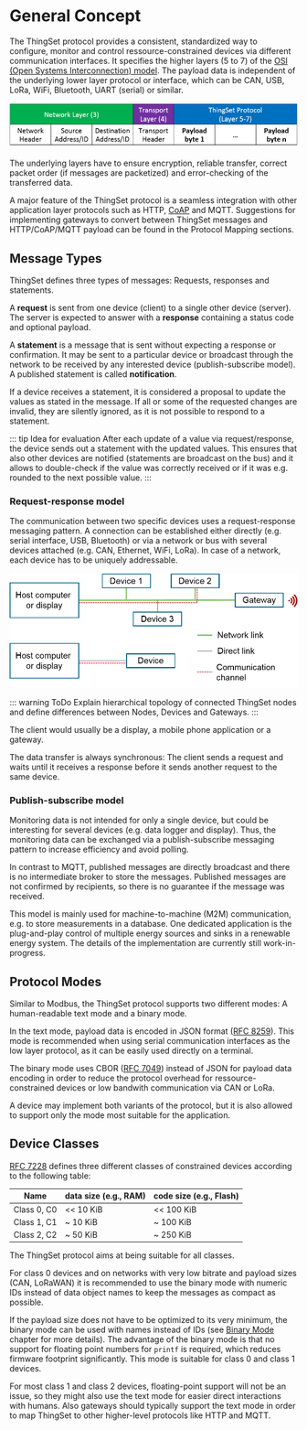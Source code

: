 # General Concept

The ThingSet protocol provides a consistent, standardized way to configure, monitor and control ressource-constrained devices via different communication interfaces. It specifies the higher layers (5 to 7) of the [OSI (Open Systems Interconnection) model](https://en.wikipedia.org/wiki/OSI_model). The payload data is independent of the underlying lower layer protocol or interface, which can be CAN, USB, LoRa, WiFi, Bluetooth, UART (serial) or similar.

![ISO/OSI layer setup](../images/osi_layers.png)

The underlying layers have to ensure encryption, reliable transfer, correct packet order (if messages are packetized) and error-checking of the transferred data.

A major feature of the ThingSet protocol is a seamless integration with other application layer protocols such as HTTP, [CoAP](https://tools.ietf.org/html/rfc7252) and MQTT. Suggestions for implementing gateways to convert between ThingSet messages and HTTP/CoAP/MQTT payload can be found in the Protocol Mapping sections.

## Message Types

ThingSet defines three types of messages: Requests, responses and statements.

A **request** is sent from one device (client) to a single other device (server). The server is expected to answer with a **response** containing a status code and optional payload.

A **statement** is a message that is sent without expecting a response or confirmation. It may be sent to a particular device or broadcast through the network to be received by any interested device (publish-subscribe model). A published statement is called **notification**.

If a device receives a statement, it is considered a proposal to update the values as stated in the message. If all or some of the requested changes are invalid, they are silently ignored, as it is not possible to respond to a statement.

::: tip Idea for evaluation
After each update of a value via request/response, the device sends out a statement with the updated values. This ensures that also other devices are notified (statements are broadcast on the bus) and it allows to double-check if the value was correctly received or if it was e.g. rounded to the next possible value.
:::

### Request-response model

The communication between two specific devices uses a request-response messaging pattern. A connection can be established either directly (e.g. serial interface, USB, Bluetooth) or via a network or bus with several devices attached (e.g. CAN, Ethernet, WiFi, LoRa). In case of a network, each device has to be uniquely addressable.

![Communication Channels](../images/communication_channels.png)

::: warning ToDo
Explain hierarchical topology of connected ThingSet nodes and define differences between Nodes, Devices and Gateways.
:::

The client would usually be a display, a mobile phone application or a gateway.

The data transfer is always synchronous: The client sends a request and waits until it receives a response before it sends another request to the same device.

### Publish-subscribe model

Monitoring data is not intended for only a single device, but could be interesting for several devices (e.g. data logger and display). Thus, the monitoring data can be exchanged via a publish-subscribe messaging pattern to increase efficiency and avoid polling.

In contrast to MQTT, published messages are directly broadcast and there is no intermediate broker to store the messages. Published messages are not confirmed by recipients, so there is no guarantee if the message was received.

This model is mainly used for machine-to-machine (M2M) communication, e.g. to store measurements in a database. One dedicated application is the plug-and-play control of multiple energy sources and sinks in a renewable energy system. The details of the implementation are currently still work-in-progress.

## Protocol Modes

Similar to Modbus, the ThingSet protocol supports two different modes: A human-readable text mode and a binary mode.

In the text mode, payload data is encoded in JSON format ([RFC 8259](https://tools.ietf.org/html/rfc8259)). This mode is recommended when using serial communication interfaces as the low layer protocol, as it can be easily used directly on a terminal.

The binary mode uses CBOR ([RFC 7049](https://tools.ietf.org/html/rfc7049)) instead of JSON for payload data encoding in order to reduce the protocol overhead for ressource-constrained devices or low bandwith communication via CAN or LoRa.

A device may implement both variants of the protocol, but it is also allowed to support only the mode most suitable for the application.

## Device Classes

[RFC 7228](https://datatracker.ietf.org/doc/html/rfc7228) defines three different classes of constrained devices according to the following table:

| Name        | data size (e.g., RAM) | code size (e.g., Flash) |
|-------------|-----------------------|-------------------------|
| Class 0, C0 | << 10 KiB             | << 100 KiB              |
| Class 1, C1 | ~ 10 KiB              | ~ 100 KiB               |
| Class 2, C2 | ~ 50 KiB              | ~ 250 KiB               |

The ThingSet protocol aims at being suitable for all classes.

For class 0 devices and on networks with very low bitrate and payload sizes (CAN, LoRaWAN) it is recommended to use the binary mode with numeric IDs instead of data object names to keep the messages as compact as possible.

If the payload size does not have to be optimized to its very minimum, the binary mode can be used with names instead of IDs (see [Binary Mode](2c_binary_mode.md) chapter for more details). The advantage of the binary mode is that no support for floating point numbers for `printf` is required, which reduces firmware footprint significantly. This mode is suitable for class 0 and class 1 devices.

For most class 1 and class 2 devices, floating-point support will not be an issue, so they might also use the text mode for easier direct interactions with humans. Also gateways should typically support the text mode in order to map ThingSet to other higher-level protocols like HTTP and MQTT.
